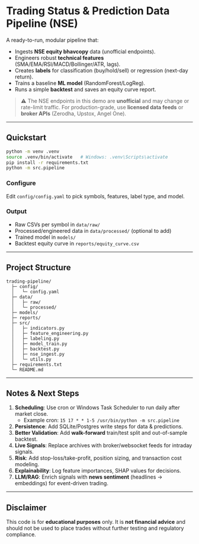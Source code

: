 # Trading Status & Prediction Data Pipeline (NSE)

A ready-to-run, modular pipeline that:
- Ingests **NSE equity bhavcopy** data (unofficial endpoints).
- Engineers robust **technical features** (SMA/EMA/RSI/MACD/Bollinger/ATR, lags).
- Creates **labels** for classification (buy/hold/sell) or regression (next-day return).
- Trains a baseline **ML model** (RandomForest/LogReg).
- Runs a simple **backtest** and saves an equity curve report.

> ⚠️ The NSE endpoints in this demo are **unofficial** and may change or rate-limit traffic.
> For production-grade, use **licensed data feeds** or **broker APIs** (Zerodha, Upstox, Angel One).

---

## Quickstart

```bash
python -m venv .venv
source .venv/bin/activate   # Windows: .venv\Scripts\activate
pip install -r requirements.txt
python -m src.pipeline
```

### Configure
Edit `config/config.yaml` to pick symbols, features, label type, and model.

### Output
- Raw CSVs per symbol in `data/raw/`
- Processed/engineered data in `data/processed/` (optional to add)
- Trained model in `models/`
- Backtest equity curve in `reports/equity_curve.csv`

---

## Project Structure

```
trading-pipeline/
  ├─ config/
  │   └─ config.yaml
  ├─ data/
  │   ├─ raw/
  │   └─ processed/
  ├─ models/
  ├─ reports/
  ├─ src/
  │   ├─ indicators.py
  │   ├─ feature_engineering.py
  │   ├─ labeling.py
  │   ├─ model_train.py
  │   ├─ backtest.py
  │   ├─ nse_ingest.py
  │   └─ utils.py
  ├─ requirements.txt
  └─ README.md
```

---

## Notes & Next Steps

1. **Scheduling**: Use cron or Windows Task Scheduler to run daily after market close.
   - Example cron: `15 17 * * 1-5 /usr/bin/python -m src.pipeline`
2. **Persistence**: Add SQLite/Postgres write steps for data & predictions.
3. **Better Validation**: Add **walk-forward** train/test split and out-of-sample backtest.
4. **Live Signals**: Replace archives with broker/websocket feeds for intraday signals.
5. **Risk**: Add stop-loss/take-profit, position sizing, and transaction cost modeling.
6. **Explainability**: Log feature importances, SHAP values for decisions.
7. **LLM/RAG**: Enrich signals with **news sentiment** (headlines → embeddings) for event-driven trading.

---

## Disclaimer
This code is for **educational purposes** only. It is **not financial advice** and should not be used to place trades without further testing and regulatory compliance.
